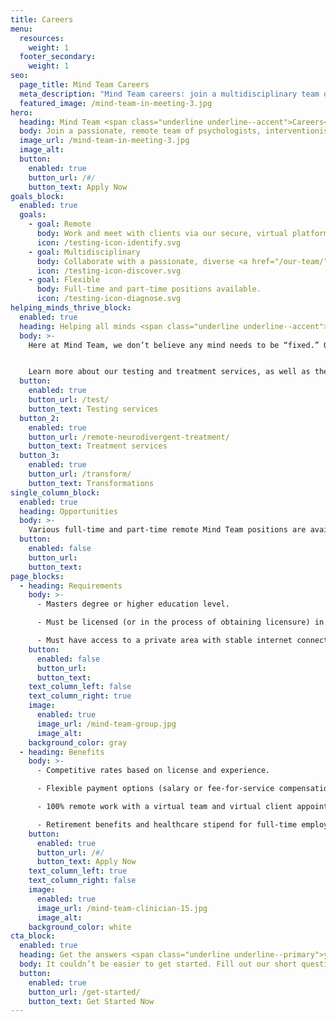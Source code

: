```yaml
---
title: Careers
menu:
  resources:
    weight: 1
  footer_secondary:
    weight: 1
seo:
  page_title: Mind Team Careers
  meta_description: "Mind Team careers: join a multidisciplinary team of passionate licensed clinicians helping children and adults live and learn without limitation."
  featured_image: /mind-team-in-meeting-3.jpg
hero:
  heading: Mind Team <span class="underline underline--accent">Careers</span>
  body: Join a passionate, remote team of psychologists, interventionists and licensed clinicians helping neurodivergent individuals live and learn without limitation.
  image_url: /mind-team-in-meeting-3.jpg
  image_alt:
  button:
    enabled: true
    button_url: /#/
    button_text: Apply Now
goals_block:
  enabled: true
  goals:
    - goal: Remote
      body: Work and meet with clients via our secure, virtual platform.
      icon: /testing-icon-identify.svg
    - goal: Multidisciplinary
      body: Collaborate with a passionate, diverse <a href="/our-team/">team of clinicians</a>.
      icon: /testing-icon-discover.svg
    - goal: Flexible
      body: Full-time and part-time positions available.
      icon: /testing-icon-diagnose.svg
helping_minds_thrive_block:
  enabled: true
  heading: Helping all minds <span class="underline underline--accent">thrive</span>
  body: >-
    Here at Mind Team, we don’t believe any mind needs to be “fixed.” Our passionate team of clinicians inform, guide and empower neurodivergent children and adults as they learn how to work <em>with</em> their unique minds. 


    Learn more about our testing and treatment services, as well as the transformative outcomes we provide for individuals struggling with autism, ADHD, dyslexia and other learning struggles and conditions.
  button:
    enabled: true
    button_url: /test/
    button_text: Testing services
  button_2:
    enabled: true
    button_url: /remote-neurodivergent-treatment/
    button_text: Treatment services
  button_3:
    enabled: true
    button_url: /transform/
    button_text: Transformations
single_column_block:
  enabled: true
  heading: Opportunities
  body: >-
    Various full-time and part-time remote Mind Team positions are available for licensed psychologists, interventionists and other clinicians throughout the U.S.
  button:
    enabled: false
    button_url:
    button_text:
page_blocks:
  - heading: Requirements
    body: >-
      - Masters degree or higher education level. 

      - Must be licensed (or in the process of obtaining licensure) in your state of practice. 

      - Must have access to a private area with stable internet connection for virtual client appointments.
    button:
      enabled: false
      button_url:
      button_text:
    text_column_left: false
    text_column_right: true
    image:
      enabled: true
      image_url: /mind-team-group.jpg
      image_alt:
    background_color: gray
  - heading: Benefits
    body: >-
      - Competitive rates based on license and experience. 

      - Flexible payment options (salary or fee-for-service compensation).

      - 100% remote work with a virtual team and virtual client appointments. 

      - Retirement benefits and healthcare stipend for full-time employees.
    button:
      enabled: true
      button_url: /#/
      button_text: Apply Now
    text_column_left: true
    text_column_right: false
    image:
      enabled: true
      image_url: /mind-team-clinician-15.jpg
      image_alt:
    background_color: white
cta_block:
  enabled: true
  heading: Get the answers <span class="underline underline--primary">you need</span>.
  body: It couldn’t be easier to get started. Fill out our short questionnaire and we’ll handle the rest.
  button:
    enabled: true
    button_url: /get-started/
    button_text: Get Started Now
---
```

